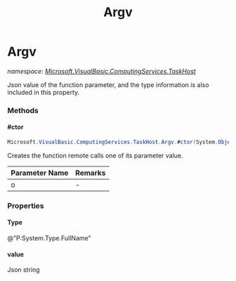 ﻿---
title: Argv
---

# Argv
_namespace: [Microsoft.VisualBasic.ComputingServices.TaskHost](N-Microsoft.VisualBasic.ComputingServices.TaskHost.html)_

Json value of the function parameter, and the type information is also included in this property.

### Methods

#### #ctor
```csharp
Microsoft.VisualBasic.ComputingServices.TaskHost.Argv.#ctor(System.Object)
```
Creates the function remote calls one of its parameter value.

|Parameter Name|Remarks|
|--------------|-------|
|o|-|




### Properties

#### Type
@"P:System.Type.FullName"
#### value
Json string

